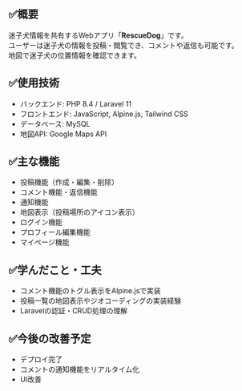 ## ✅概要
迷子犬情報を共有するWebアプリ「**RescueDog**」です。  
ユーザーは迷子犬の情報を投稿・閲覧でき、コメントや返信も可能です。  
地図で迷子犬の位置情報を確認できます。

## ✅使用技術
- バックエンド: PHP 8.4 / Laravel 11  
- フロントエンド: JavaScript, Alpine.js, Tailwind CSS  
- データベース: MySQL  
- 地図API: Google Maps API

## ✅主な機能
- 投稿機能（作成・編集・削除）
- コメント機能・返信機能
- 通知機能
- 地図表示（投稿場所のアイコン表示）
- ログイン機能
- プロフィール編集機能
- マイページ機能

## ✅学んだこと・工夫
- コメント機能のトグル表示をAlpine.jsで実装
- 投稿一覧の地図表示やジオコーディングの実装経験
- Laravelの認証・CRUD処理の理解

## ✅今後の改善予定
- デプロイ完了
- コメントの通知機能をリアルタイム化
- UI改善
  
